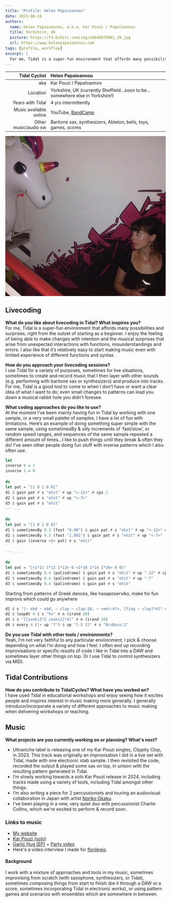 ```yaml
---
title: "Profile: Helen Papaioannou"
date: 2023-06-16
authors:
  name: Helen Papaioannou, a.k.a. Kar Pouzi / Papaloannov
  title: Yorkshire, UK
  picture: https://f4.bcbits.com/img/a4048979081_16.jpg
  url: https://www.helenpapaioannou.com
tags: [profile, workflow]
excerpt: |
  For me, Tidal is a super-fun environment that affords many possibilities and surprises, right from the outset of starting as a beginner. I enjoy the feeling of being able to make changes with intention and the musical surprises that arise from unexpected interactions with functions, misunderstandings and errors. I also like that it’s relatively easy to start making music even with limited experience of different functions and syntax.
---
```


| Tidal Cyclist  | Helen Papaioannou    |
| --------:    | :---------- |
| aka          | Kar Pouzi / Papaloannov |
| Location     | Yorkshire, UK (currently Sheffield…soon to be…somewhere else in Yorkshire!) |
| Years with Tidal | 4 yrs intermittently |
| Music available online | YouTube, [BandCamp](https://dontdronealone.bandcamp.com/album/red-sprite)|
| Other music/audio sw | Baritone sax, synthesizers, Ableton, bells, toys, games, scores |


![Helen with Unicorn](./assets/papaioannou_unicorn.jpg)

## Livecoding

**What do you like about livecoding in Tidal? What inspires you?**  
For me, Tidal is a super-fun environment that affords many possibilities and surprises, right from the outset of starting as a beginner. I enjoy the feeling of being able to make changes with intention and the musical surprises that arise from unexpected interactions with functions, misunderstandings and errors. I also like that it’s relatively easy to start making music even with limited experience of different functions and syntax.

**How do you approach your livecoding sessions?**  
I use Tidal for a variety of purposes, sometimes for live situations, sometimes to create and record music that I then layer with other sounds (e.g. performing with baritone sax or synthesizers) and produce into tracks. For me, Tidal is a good tool to come to when I don’t have or want a clear idea of what I want to do; even small changes to patterns can lead you down a musical rabbit hole you didn’t foresee.

**What coding approaches do you like to use?**  
At the moment I’ve been mainly having fun in Tidal by working with one sample, or a very small palette of samples. I have a lot of fun with limitations. Here’s an example of doing something super simple with the same sample, using sometimesBy & silly increments of ‘fast/slow’, or random speed ranges, and sequences of the same sample repeated a different amount of times…I like to push things until they break & often they do! I’ve seen other people doing fun stuff with inverse patterns which I also often use.

```haskell
let
inverse 0 = 1
inverse 1 = 0

do
let pat = "[1 0 1 0 0]"
d1 $ gain pat # s "ehit" # up "<-12>" # cps 1
d2 $ gain pat # s "ehit" # up "<-7>"
d3 $ gain pat # s "ehit"
--- ...

do
let pat = "[1 0 1 0 0]"
d1 $ sometimesBy 0.3 (fast "0.99") $ gain pat # s "ehit" # up "<-12>" # cps 1
d2 $ sometimesBy 0.3 (fast "1.001") $ gain pat # s "ehit" # up "<-7>"
d3 $ gain (inverse <$> pat) # s "ehit"

--- ...

do
let pat = "[<1*11 1*12 1*13> 0 <1*10 1*14 1*16> 0 0]"
d1 $ sometimesBy 0.4 (palindrome) $ gain pat # s "ehit" # up "-12" # cps 1
d2 $ sometimesBy 0.4 (palindrome) $ gain pat # s "ehit" # up "-7"
d3 $ sometimesBy 0.4 (palindrome) $ gain pat # s "ehit"
```

Starting from patterns of Greek dances, like hasaposerviko, make for fun improvs which could go anywhere
```haskell
d1 $ s "[~ ebd ~ ebd, ~ clap ~ clap:10, ~ <met:4?>, [fing ~ clap]*4]" # pan (rand)
d2 $ loopAt 4 $ s "hv" # n (irand 20)
d3 $ s "[[zouki2*2 zouki2]*4]" # n (irand 30)
d4 $ every 4 (|+ up "7") $ up "[-5 2]" # s "BruBass:2"
```

**Do you use Tidal with other tools / environments?**  
Yeah, I’m not very faithful to any particular environment; I pick & choose depending on what I’m doing and how I feel. I often end up recording improvisations or specific results of code I like in Tidal into a DAW and sometimes layer other things on top. Or I use Tidal to control synthesizers via MIDI.

## Tidal Contributions

**How do you contribute to TidalCycles? What have you worked on?**  
I have used Tidal in educational workshops and enjoy seeing how it excites people and inspires interest in music making more generally. I generally introduce/incorporate a variety of different approaches to music making when delivering workshops or teaching.

## Music

**What projects are you currently working on or planning? What's next?**  
- Ultraniche label is releasing one of my Kar Pouzi singles, Clippity Clop, in 2023. This track was originally an improvisation I did in a live set with Tidal, made with one electronic stab sample. I then revisited the code, recorded the output & played some sax on top, in unison with the resulting pattern generated in Tidal.
- I’m slowly working towards a solo Kar Pouzi release in 2024, including tracks made using a variety of tools, including Tidal amongst other things.
- I’m also writing a piece for 2 percussionists and touring an audiovisual collaboration in Japan with artist [Noriko Okaku](https://norikookaku.com/noriko-okaku).
- I've been playing in a new, very quiet duo with percussionist Charlie Collins, which we're excited to perform & record soon.

### Links to music  
- [My website](https://www.helenpapaioannou.com)
- [Kar Pouzi (solo)](https://dontdronealone.bandcamp.com/album/red-sprite)
- [Garlic Hug (EP)](https://aphelioneditions.bandcamp.com/album/the-truth-about-carbs) + [Party video](https://www.youtube.com/watch?v=PIlwngC4Csk)
- Here's a video interview I made for [florilegio](https://www.youtube.com/watch?v=yxH4ilCWMr0).

#### Background

I work with a mixture of approaches and tools in my music, sometimes improvising from scratch (with saxophone, synthesizers, or Tidal), sometimes composing things from start to finish (be it through a DAW or a score, sometimes incorporating Tidal in electronic works), or using pattern games and scenarios with ensembles which are somewhere in between.
